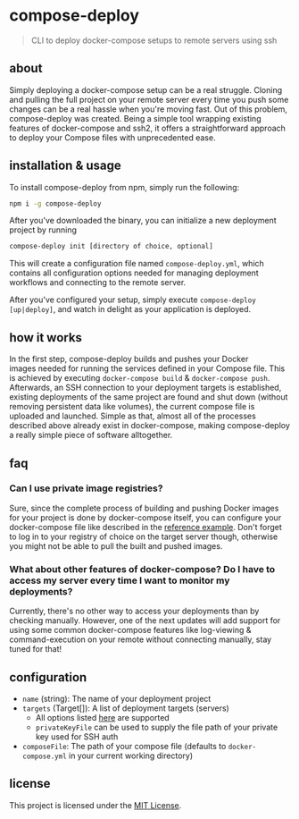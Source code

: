 # compose-deploy

> CLI to deploy docker-compose setups to remote servers using ssh

## about

Simply deploying a docker-compose setup can be a real struggle. Cloning and pulling the full project on your remote server every time you push some changes can be a real hassle when you're moving fast. Out of this problem, compose-deploy was created. Being a simple tool wrapping existing features of docker-compose and ssh2, it offers a straightforward approach to deploy your Compose files with unprecedented ease.

## installation & usage

To install compose-deploy from npm, simply run the following:

```bash
npm i -g compose-deploy
```

After you've downloaded the binary, you can initialize a new deployment project by running

```bash
compose-deploy init [directory of choice, optional]
```

This will create a configuration file named `compose-deploy.yml`, which contains all configuration options needed for managing deployment workflows and connecting to the remote server.

After you've configured your setup, simply execute `compose-deploy [up|deploy]`, and watch in delight as your application is deployed.

## how it works

In the first step, compose-deploy builds and pushes your Docker images needed for running the services defined in your Compose file. This is achieved by executing `docker-compose build` & `docker-compose push`. Afterwards, an SSH connection to your deployment targets is established, existing deployments of the same project are found and shut down (without removing persistent data like volumes), the current compose file is uploaded and launched. Simple as that, almost all of the processes described above already exist in docker-compose, making compose-deploy a really simple piece of software alltogether.

## faq

### Can I use private image registries?

Sure, since the complete process of building and pushing Docker images for your project is done by docker-compose itself, you can configure your docker-compose file like described in the [reference example](https://docs.docker.com/compose/reference/push/). Don't forget to log in to your registry of choice on the target server though, otherwise you might not be able to pull the built and pushed images.

### What about other features of docker-compose? Do I have to access my server every time I want to monitor my deployments?

Currently, there's no other way to access your deployments than by checking manually. However, one of the next updates will add support for using some common docker-compose features like log-viewing & command-execution on your remote without connecting manually, stay tuned for that!

## configuration

- `name` (string): The name of your deployment project
- `targets` (Target[]): A list of deployment targets (servers)
  - All options listed [here](https://github.com/mscdex/ssh2#client-methods) are supported
  - `privateKeyFile` can be used to supply the file path of your private key used for SSH auth
- `composeFile`: The path of your compose file (defaults to `docker-compose.yml` in your current working directory)

## license

This project is licensed under the [MIT License](LICENSE).
